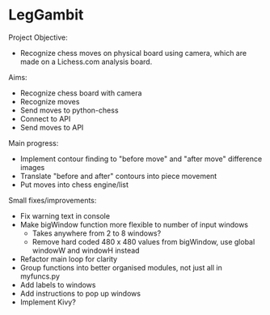 # LegGambit
Project Objective:
- Recognize chess moves on physical board using camera, which are made on a Lichess.com analysis board.

Aims:
- Recognize chess board with camera
- Recognize moves
- Send moves to python-chess
- Connect to API
- Send moves to API

Main progress:
- Implement contour finding to "before move" and "after move" difference images
- Translate "before and after" contours into piece movement
- Put moves into chess engine/list


Small fixes/improvements:
- Fix warning text in console
- Make bigWindow function more flexible to number of input windows
	- Takes anywhere from 2 to 8 windows?
	- Remove hard coded 480 x 480 values from bigWindow, use global windowW and windowH instead
- Refactor main loop for clarity
- Group functions into better organised modules, not just all in myfuncs.py
- Add labels to windows
- Add instructions to pop up windows
- Implement Kivy?